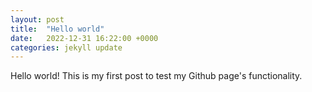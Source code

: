 ```yaml
---
layout: post
title:  "Hello world"
date:   2022-12-31 16:22:00 +0000
categories: jekyll update
---
```

Hello world! This is my first post to test my Github page's functionality.
